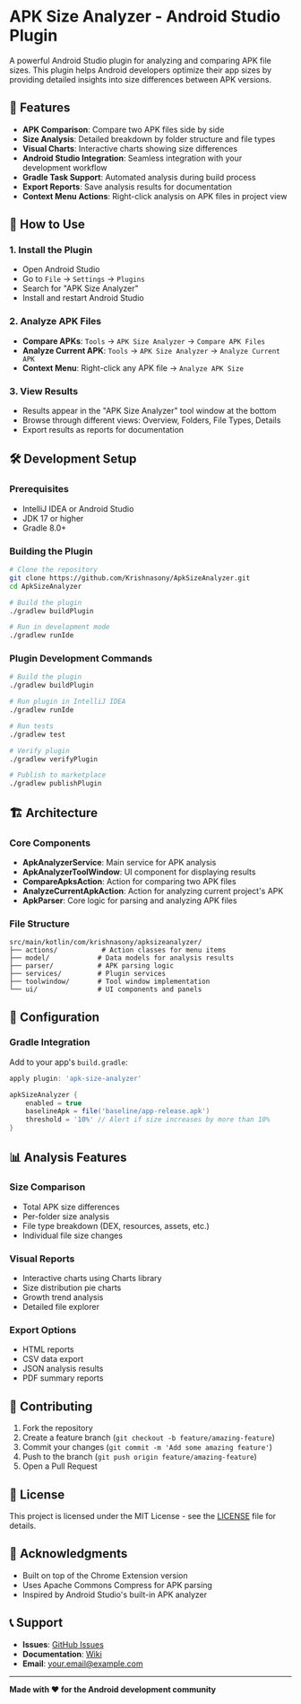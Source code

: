 # APK Size Analyzer - Android Studio Plugin

A powerful Android Studio plugin for analyzing and comparing APK file sizes. This plugin helps Android developers optimize their app sizes by providing detailed insights into size differences between APK versions.

## 🚀 Features

- **APK Comparison**: Compare two APK files side by side
- **Size Analysis**: Detailed breakdown by folder structure and file types
- **Visual Charts**: Interactive charts showing size differences
- **Android Studio Integration**: Seamless integration with your development workflow
- **Gradle Task Support**: Automated analysis during build process
- **Export Reports**: Save analysis results for documentation
- **Context Menu Actions**: Right-click analysis on APK files in project view

## 📱 How to Use

### 1. Install the Plugin
- Open Android Studio
- Go to `File` → `Settings` → `Plugins`
- Search for "APK Size Analyzer"
- Install and restart Android Studio

### 2. Analyze APK Files
- **Compare APKs**: `Tools` → `APK Size Analyzer` → `Compare APK Files`
- **Analyze Current APK**: `Tools` → `APK Size Analyzer` → `Analyze Current APK`
- **Context Menu**: Right-click any APK file → `Analyze APK Size`

### 3. View Results
- Results appear in the "APK Size Analyzer" tool window at the bottom
- Browse through different views: Overview, Folders, File Types, Details
- Export results as reports for documentation

## 🛠️ Development Setup

### Prerequisites
- IntelliJ IDEA or Android Studio
- JDK 17 or higher
- Gradle 8.0+

### Building the Plugin

```bash
# Clone the repository
git clone https://github.com/Krishnasony/ApkSizeAnalyzer.git
cd ApkSizeAnalyzer

# Build the plugin
./gradlew buildPlugin

# Run in development mode
./gradlew runIde
```

### Plugin Development Commands

```bash
# Build the plugin
./gradlew buildPlugin

# Run plugin in IntelliJ IDEA
./gradlew runIde

# Run tests
./gradlew test

# Verify plugin
./gradlew verifyPlugin

# Publish to marketplace
./gradlew publishPlugin
```

## 🏗️ Architecture

### Core Components

- **ApkAnalyzerService**: Main service for APK analysis
- **ApkAnalyzerToolWindow**: UI component for displaying results
- **CompareApksAction**: Action for comparing two APK files
- **AnalyzeCurrentApkAction**: Action for analyzing current project's APK
- **ApkParser**: Core logic for parsing and analyzing APK files

### File Structure

```
src/main/kotlin/com/krishnasony/apksizeanalyzer/
├── actions/           # Action classes for menu items
├── model/            # Data models for analysis results
├── parser/           # APK parsing logic
├── services/         # Plugin services
├── toolwindow/       # Tool window implementation
└── ui/               # UI components and panels
```

## 🔧 Configuration

### Gradle Integration
Add to your app's `build.gradle`:

```gradle
apply plugin: 'apk-size-analyzer'

apkSizeAnalyzer {
    enabled = true
    baselineApk = file('baseline/app-release.apk')
    threshold = '10%' // Alert if size increases by more than 10%
}
```

## 📊 Analysis Features

### Size Comparison
- Total APK size differences
- Per-folder size analysis
- File type breakdown (DEX, resources, assets, etc.)
- Individual file size changes

### Visual Reports
- Interactive charts using Charts library
- Size distribution pie charts
- Growth trend analysis
- Detailed file explorer

### Export Options
- HTML reports
- CSV data export
- JSON analysis results
- PDF summary reports

## 🤝 Contributing

1. Fork the repository
2. Create a feature branch (`git checkout -b feature/amazing-feature`)
3. Commit your changes (`git commit -m 'Add some amazing feature'`)
4. Push to the branch (`git push origin feature/amazing-feature`)
5. Open a Pull Request

## 📄 License

This project is licensed under the MIT License - see the [LICENSE](LICENSE) file for details.

## 🙏 Acknowledgments

- Built on top of the Chrome Extension version
- Uses Apache Commons Compress for APK parsing
- Inspired by Android Studio's built-in APK analyzer

## 📞 Support

- **Issues**: [GitHub Issues](https://github.com/Krishnasony/ApkSizeAnalyzer/issues)
- **Documentation**: [Wiki](https://github.com/Krishnasony/ApkSizeAnalyzer/wiki)
- **Email**: your.email@example.com

---

**Made with ❤️ for the Android development community**
